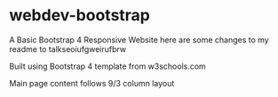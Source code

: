 # webdev-bootstrap

A Basic Bootstrap 4 Responsive Website
here are some changes to my readme to talkseoiufgweirufbrw

Built using Bootstrap 4 template from w3schools.com

Main page content follows 9/3 column layout
